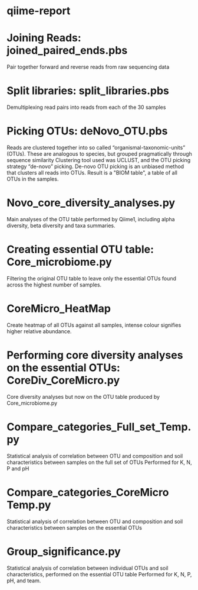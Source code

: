 # qiime-report


# Joining Reads: joined_paired_ends.pbs

Pair together forward and reverse reads from raw sequencing data


# Split libraries: split_libraries.pbs	

Demultiplexing read pairs into reads from each of the 30 samples

# Picking OTUs: deNovo_OTU.pbs

Reads are clustered together into so called “organismal-taxonomic-units” (OTUs). 
These are analogous to species, but grouped pragmatically through sequence similarity
Clustering tool used was UCLUST, and the OTU picking strategy “de-novo” picking.
De-novo OTU picking is an unbiased method that clusters all reads into OTUs.
Result is a "BIOM table", a table of all OTUs in the samples.

 
# Novo_core_diversity_analyses.py   

Main analyses of the OTU table performed by Qiime1, including alpha diversity, beta diversity and taxa summaries.
  

# Creating essential OTU table: Core_microbiome.py

Filtering the original OTU table to leave only the essential OTUs found across the highest number of samples.


# CoreMicro_HeatMap

Create heatmap of all OTUs against all samples, intense colour signifies higher relative abundance.

# Performing core diversity analyses on the essential OTUs: CoreDiv_CoreMicro.py

Core diversity analyses but now on the OTU table produced by Core_microbiome.py

# Compare_categories_Full_set_Temp.py

Statistical analysis of correlation between OTU and composition and soil characteristics between samples on the full set of OTUs
Performed for K, N, P and pH

# Compare_categories_CoreMicro Temp.py

Statistical analysis of correlation between OTU and composition and soil characteristics between samples on the essential OTUs


# Group_significance.py

Statistical analysis of correlation between individual OTUs and soil characteristics, performed on the essential OTU table
Performed for K, N, P, pH, and team.


